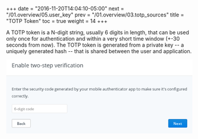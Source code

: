 +++
date = "2016-11-20T14:04:10-05:00"
next = "/01.overview/05.user_key"
prev = "/01.overview/03.totp_sources"
title = "TOTP Token"
toc = true
weight = 14
+++

A TOTP token is a N-digit string, usually 6 digits in length, that can be used only
once for authentication and within a very short time window (+-30 seconds from now).
The TOTP token is generated from a private key -- a uniquely generated hash -- that
is shared between the user and application.

![totp_token](img/totp_token.png)
